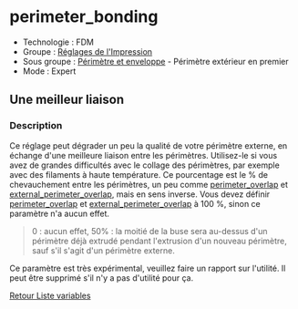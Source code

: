 # perimeter_bonding

* Technologie : FDM
* Groupe : [Réglages de l'Impression](../print_settings/print_settings.md)
* Sous groupe : [Périmètre et enveloppe](../print_settings/print_settings.md#périmètre-et-enveloppe) - Périmètre extérieur en premier
* Mode : Expert

## Une meilleur liaison

### Description

Ce réglage peut dégrader un peu la qualité de votre périmètre externe, en échange d'une meilleure liaison entre les périmètres.
Utilisez-le si vous avez de grandes difficultés avec le collage des périmètres, par exemple avec des filaments à haute température.
Ce pourcentage est le % de chevauchement entre les périmètres, un peu comme [perimeter_overlap](perimeter_overlap.md) et [external_perimeter_overlap](external_perimeter_overlap.md), mais en sens inverse. Vous devez définir [perimeter_overlap](perimeter_overlap.md) et [external_perimeter_overlap](external_perimeter_overlap.md) à 100 %, sinon ce paramètre  n'a aucun effet. 
 
>  0 : aucun effet, 50% : la moitié de la buse sera au-dessus d'un périmètre déjà extrudé pendant l'extrusion d'un nouveau périmètre, sauf s'il s'agit d'un périmètre externe.

Ce paramètre est très expérimental, veuillez faire un rapport sur l'utilité. Il peut être supprimé s'il n'y a pas d'utilité pour ça.

[Retour Liste variables](variable_list.md)